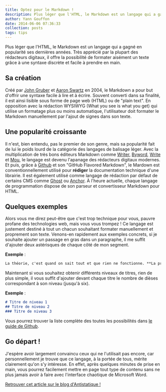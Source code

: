```yaml
---
title: Optez pour le Markdown !
description: Plus léger que l'HTML, le Markdown est un langage qui a gagné en popularité ses dernières années. Très apprécié par la plupart des rédacteurs digitaux, il offre la possibilité de formater aisément un texte grâce à une syntaxe discrète et  facile à prendre en main.
author: Yann Gouffon
date: 2014-06-06 07:36:33
collection: posts
tags: tips
---
```


Plus léger que l'HTML, le Markdown est un langage qui a gagné en popularité ses dernières années. Très apprécié par la plupart des rédacteurs digitaux, il offre la possibilité de formater aisément un texte grâce à une syntaxe discrète et  facile à prendre en main.

## Sa création
Créé par [John Gruber](http://fr.wikipedia.org/wiki/John_Gruber) et [Aaron Swartz](http://fr.wikipedia.org/wiki/Aaron_Swartz) en 2004, le Markdown a pour but d'offrir une syntaxe facile à lire et à écrire. Souvent converti dans sa finalité, il est ainsi lisible sous forme de page web (HTML) ou de "plain text". En opposition avec la rédaction WYSIWYG (What you see is what you get) qui utilise un formatage plus ou moins automatique, l'utilisateur doit formater le Markdown manuellement par l'ajout de signes dans son texte.

## Une popularité croissante
Il n'est, bien entendu, pas le premier de son genre, mais sa popularité fait de lui le poids lourd de la catégorie des langages de balisage léger. Avec la multiplication de très bons éditeurs Markdown comme [Writer](http://writer.pro/), [Byword](http://bywordapp.com/), [Write](http://writeapp.net/mac/) et [Mou](http://mouapp.com/), le langage est devenu l'apanage des rédacteurs digitaux modernes. Et puis, grâce à [Github](http://github.com) et son "GitHub Flavored Markdown", le Mardown est conventionnellement utilisé pour **rédiger** la documentation technique d'une librairie. Il est également utilisé comme langage de rédaction par défaut de certains CMS comme [Ghost](https://ghost.org/) ou [Anchor](http://anchorcms.com/). À l'heure actuelle, chaque langage de programmation dispose de son parseur et convertisseur Markdown pour HTML.

## Quelques exemples
Alors vous me direz peut-être que c'est trop technique pour vous, pauvre profane des technologies web, mais vous vous trompez ! Ce langage est justement destiné à tout un chacun souhaitant formater manuellement et proprement son texte. Venons-en rapidement aux exemples concrets, si je souhaite ajouter un passage en gras dans un paragraphe, il me suffit d'ajouter deux astérisques de chaque côté de mon segment.

**Exemple** :

```markdown
La théorie, c'est quand on sait tout et que rien ne fonctionne. **La pratique, c'est quand tout fonctionne et que personne ne sait pourquoi**. Si la pratique et la théorie sont réunies, rien ne fonctionne et on ne sait pas pourquoi.
```

Maintenant si vous souhaitez obtenir différents niveaux de titres, rien de plus simple, il vous suffit d'ajouter devant chaque titre le nombre de dièses correspondant à son niveau (jusqu'à six).

**Exemple** :

```markdown
# Titre de niveau 1
## Titre de niveau 2
### Titre de niveau 3
```

Vous pourrez trouver la liste complète des toutes les possibilités dans [le guide de Github](https://guides.github.com/features/mastering-markdown/).

## Go départ !
J'espère avoir largement convaincu ceux qui ne l'utilisait pas encore, car personnellement je trouve que ce langage, à la portée de tous, mérite clairement qu'on s'y intéresse. En effet, après quelques minutes de prise en main, vous pourrez facilement mettre en page tout type de contenu sans ne plus jamais avoir à faire avec l'interface chaotique de Microsoft Word.

[Retrouver cet article sur le blog d'Antistatique !](http://antistatique.net/blog/2014/06/06/optez-pour-le-markdown/)
